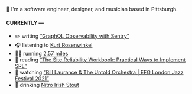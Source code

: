 👋 I'm a software engineer, designer, and musician based in Pittsburgh.

#### CURRENTLY —

* ✏️ writing [“GraphQL Observability with Sentry”](https://www.amoscato.com/journal/graphql-observability/)
* 🎧 listening to [Kurt Rosenwinkel](https://www.last.fm/music/Kurt+Rosenwinkel/_/Caipi)
* 🏃‍♂️ running [2.57 miles](https://www.strava.com/activities/7472127476)
* 📘 reading [“The Site Reliability Workbook: Practical Ways to Implement SRE”](https://www.goodreads.com/book/show/39687146-the-site-reliability-workbook)
* 🍿 watching [“Bill Laurance &amp; The Untold Orchestra | EFG London Jazz Festival 2021”](https://youtu.be/W626yZi15js)
* 🍺 drinking [Nitro Irish Stout](https://untappd.com/user/namoscato/checkin/1170774621)
